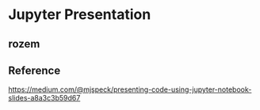 # Jupyter Presentation

## rozem

## Reference
https://medium.com/@mjspeck/presenting-code-using-jupyter-notebook-slides-a8a3c3b59d67
